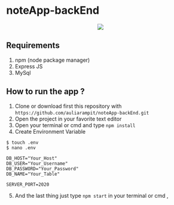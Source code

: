 # noteApp-backEnd
<p align='center'>
  <img src='https://cdn.shortpixel.ai/client/q_glossy,ret_img,w_609/https://www.restapiexample.com/wp-content/uploads/2017/09/nodejs-mysql-express.png' />
</p>


##  Requirements 
1. npm (node package manager)
2. Express JS
3. MySql

## How to run the app ?
1. Clone or download first this repository with `https://github.com/auliarampit/noteApp-backEnd.git`
2. Open the project in your favorite text editor
3. Open your terminal or cmd and type `npm install`
4. Create Environment Variable
```
$ touch .env
$ nano .env
```

```
DB_HOST="Your_Host"
DB_USER="Your_Username"
DB_PASSWORD="Your_Password"
DB_NAME="Your_Table"

SERVER_PORT=2020
```
5. And the last thing just type `npm start` in your terminal or cmd , 
